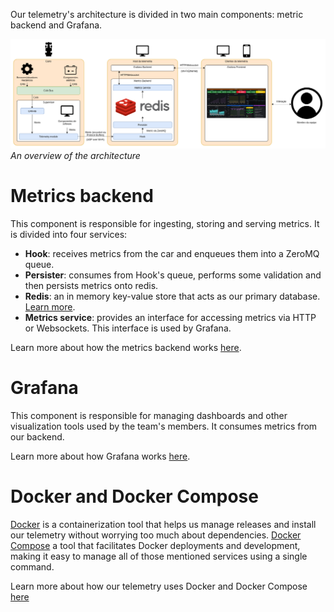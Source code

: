 Our telemetry's architecture is divided in two main components: metric backend and Grafana.

![Telemetry Architecture](./architecture.png)
_An overview of the architecture_

# Metrics backend
This component is responsible for ingesting, storing and serving metrics. It is divided into four services:
- **Hook**: receives metrics from the car and enqueues them into a ZeroMQ queue.
- **Persister**: consumes from Hook's queue, performs some validation and  then persists metrics onto redis.
- **Redis**: an in memory key-value store that acts as our primary database. [Learn more](https://redis.io/).
- **Metrics service**: provides an interface for accessing metrics via HTTP or Websockets. This interface is used by Grafana.

Learn more about how the metrics backend works [here](./Backend).

# Grafana
This component is responsible for managing dashboards and other visualization tools used by the team's members. It consumes metrics from our backend.

Learn more about how Grafana works [here](./Grafana).

# Docker and Docker Compose
[Docker](https://docker.com) is a containerization tool that helps us manage releases and install our telemetry without worrying too much about dependencies. [Docker Compose](https://docs.docker.com/compose/) a tool that facilitates Docker deployments and development, making it easy to manage all of those mentioned services using a single command.

Learn more about how our telemetry uses Docker and Docker Compose [here](./Docker)